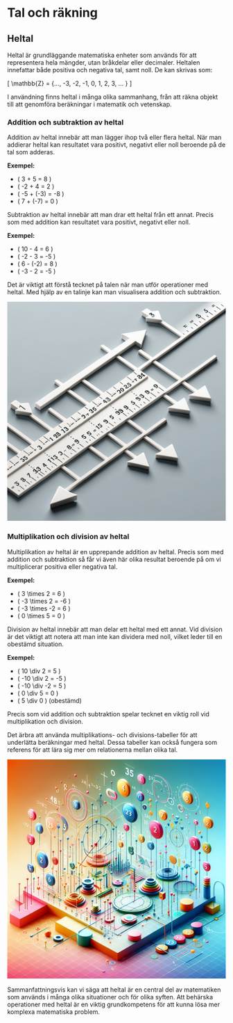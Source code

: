 # Tal och räkning

## Heltal

Heltal är grundläggande matematiska enheter som används för att representera hela mängder, utan bråkdelar eller decimaler. Heltalen innefattar både positiva och negativa tal, samt noll. De kan skrivas som:

\[ \mathbb{Z} = \{..., -3, -2, -1, 0, 1, 2, 3, ... \} \]

I användning finns heltal i många olika sammanhang, från att räkna objekt till att genomföra beräkningar i matematik och vetenskap.

### Addition och subtraktion av heltal

Addition av heltal innebär att man lägger ihop två eller flera heltal. När man addierar heltal kan resultatet vara positivt, negativt eller noll beroende på de tal som adderas.

**Exempel:**
- \( 3 + 5 = 8 \)
- \( -2 + 4 = 2 \)
- \( -5 + (-3) = -8 \)
- \( 7 + (-7) = 0 \)

Subtraktion av heltal innebär att man drar ett heltal från ett annat. Precis som med addition kan resultatet vara positivt, negativt eller noll.

**Exempel:**
- \( 10 - 4 = 6 \)
- \( -2 - 3 = -5 \)
- \( 6 - (-2) = 8 \)
- \( -3 - 2 = -5 \)

Det är viktigt att förstå tecknet på talen när man utför operationer med heltal. Med hjälp av en talinje kan man visualisera addition och subtraktion. 

![Tal linje](</courses/Matematik ÅK 7/0 Tal och räkning/0.0 Heltal/tal-linje.png>)

### Multiplikation och division av heltal

Multiplikation av heltal är en upprepande addition av heltal. Precis som med addition och subtraktion så får vi även här olika resultat beroende på om vi multiplicerar positiva eller negativa tal.

**Exempel:**
- \( 3 \times 2 = 6 \)
- \( -3 \times 2 = -6 \)
- \( -3 \times -2 = 6 \)
- \( 0 \times 5 = 0 \)

Division av heltal innebär att man delar ett heltal med ett annat. Vid division är det viktigt att notera att man inte kan dividera med noll, vilket leder till en obestämd situation. 

**Exempel:**
- \( 10 \div 2 = 5 \)
- \( -10 \div 2 = -5 \)
- \( -10 \div -2 = 5 \)
- \( 0 \div 5 = 0 \)
- \( 5 \div 0 \) (obestämd)

Precis som vid addition och subtraktion spelar tecknet en viktig roll vid multiplikation och division.

Det ärbra att använda multiplikations- och divisions-tabeller för att underlätta beräkningar med heltal. Dessa tabeller kan också fungera som referens för att lära sig mer om relationerna mellan olika tal.

![Multiplikationstabell](</courses/Matematik ÅK 7/0 Tal och räkning/0.0 Heltal/multiplikationstabell.png>)

Sammanfattningsvis kan vi säga att heltal är en central del av matematiken som används i många olika situationer och för olika syften. Att behärska operationer med heltal är en viktig grundkompetens för att kunna lösa mer komplexa matematiska problem.